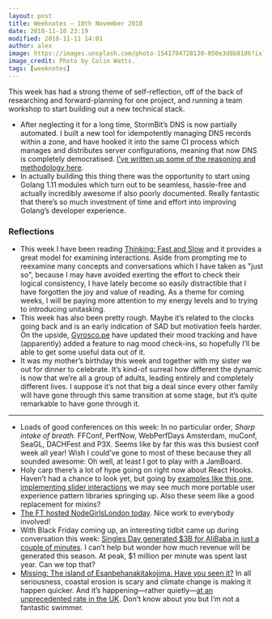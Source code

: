 ```yaml
---
layout: post
title: Weeknotes — 10th November 2018
date: 2018-11-10 23:19
modified: 2018-11-11 14:01
author: alex
image: https://images.unsplash.com/photo-1541794728130-050e3d8b81d6?ixlib=rb-0.3.5&q=85&fm=jpg&crop=entropy&w=2000&cs=srgb&s=0ee7b2389a3682794326519e742bec65
image_credit: Photo by Colin Watts.
tags: [weeknotes]
---
```


This week has had a strong theme of self-reflection, off of the back of researching and forward-planning for one project, and running a team workshop to start building out a new technical stack.

- After neglecting it for a long time, StormBit’s DNS is now partially automated. I built a new tool for idempotently managing DNS records within a zone, and have hooked it into the same CI process which manages and distributes server configurations, meaning that now DNS is completely democratised. [I’ve written up some of the reasoning and methodology here](https://alexwilson.tech/blog/2018/11/10/democratising-and-automating-dns/).
- In actually building this thing there was the opportunity to start using Golang 1.11 modules which turn out to be seamless, hassle-free and actually incredibly awesome if also poorly documented. Really fantastic that there’s so much investment of time and effort into improving Golang’s developer experience.

### Reflections

- This week I have been reading [Thinking: Fast and Slow](https://www.amazon.co.uk/dp/0141033576) and it provides a great model for examining interactions. Aside from prompting me to reexamine many concepts and conversations which I have taken as "just so", because I may have avoided exerting the effort to check their logical consistency, I have lately become so easily distractible that I have forgotten the joy and value of reading. As a theme for coming weeks, I will be paying more attention to my energy levels and to trying to introducing unitasking.
- This week has also been pretty rough. Maybe it’s related to the clocks going back and is an early indication of SAD but motivation feels harder. On the upside, [Gyrosco.pe](gyrosco.pe) have updated their mood tracking and have (apparently) added a feature to nag mood check-ins, so hopefully I’ll be able to get some useful data out of it.
- It was my mother’s birthday this week and together with my sister we out for dinner to celebrate. It’s kind-of surreal how different the dynamic is now that we’re all a group of adults, leading entirely and completely different lives. I suppose it’s not that big a deal since every other family will have gone through this same transition at some stage, but it’s quite remarkable to have gone through it.

---

- Loads of good conferences on this week: In no particular order, *Sharp intake of breath*. FFConf, PerfNow, WebPerfDays Amsterdam, muConf, SeaGL, DACHFest and P3X. Seems like by far this was this busiest conf week all year! Wish I could’ve gone to most of these because they all sounded awesome: Oh well, at least I got to play with a JamBoard.
- Holy carp there’s a lot of hype going on right now about React Hooks. Haven’t had a chance to look yet, but going by [examples like this one, implementing slider interactions](https://codesandbox.io/embed/387p7vo9z5) we may see much more portable user experience pattern libraries springing up. Also these seem like a good replacement for mixins?
- [The FT hosted NodeGirlsLondon today](https://twitter.com/nodegirlslondon/status/1061306448125267974). Nice work to everybody involved!
- With Black Friday coming up, an interesting tidbit came up during conversation this week: [Singles Day generated $3B for AliBaba in just a couple of minutes](https://twitter.com/juokaz/status/1061367299918217217). I can’t help but wonder how much revenue will be generated this season. At peak, $1 million per minute was spent last year. Can we top that?
- [Missing: The island of Esanbehanakitakojima. Have you seen it?](https://www.washingtonpost.com/world/2018/11/03/japanese-island-quietly-disappeared-no-one-noticed-until-now/) In all seriousness, coastal erosion is scary and climate change is making it happen quicker.  And it’s happening—rather quietly—[at an unprecedented rate in the UK](https://www.bbc.co.uk/news/science-environment-45983260). Don’t know about you but I’m not a fantastic swimmer.
